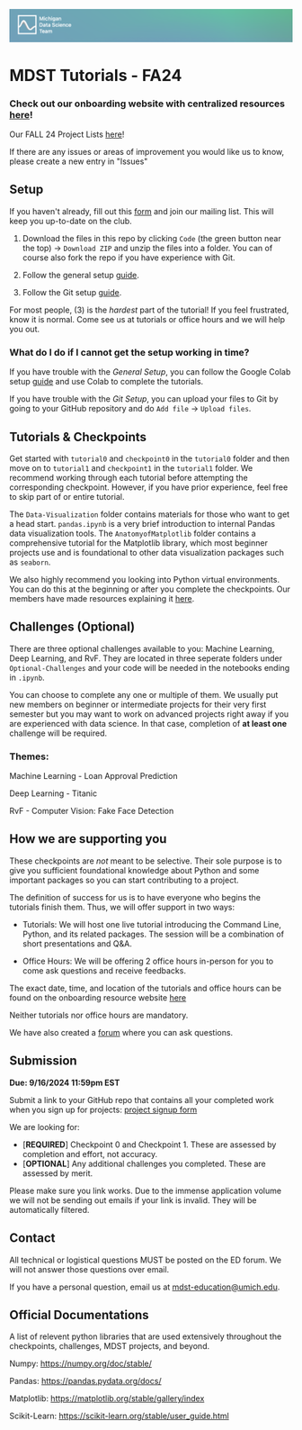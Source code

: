 ![header](https://github.com/MichiganDataScienceTeam/MDST-Tutorials/blob/main/asset/header.png?raw=true)

# MDST Tutorials - FA24

### Check out our onboarding website with centralized resources [here](https://mdst-club.notion.site/MDST-Onboarding-3d1b3591dd224115a548325a7d66a723)!

Our FALL 24 Project Lists [here](https://mdst-club.notion.site/Fall-2024-Project-Directory-734d91c7dd6f4991b98eef461504a1eb)!

If there are any issues or areas of improvement you would like us to know, please create a new entry in "Issues" 

## Setup

If you haven't already, fill out this [form](https://forms.gle/pcpfjMwrXobyvn9N9) and join our mailing list. This will keep you up-to-date on the club.

1. Download the files in this repo by clicking `Code` (the green button near the top) -> `Download ZIP` and unzip the files into a folder. You can of course also fork the repo if you have experience with Git.

2. Follow the general setup [guide](https://mdst-club.notion.site/General-Setup-Guide-f801e1c932e440ab8387330b41fcbe77).

3. Follow the Git setup [guide](https://www.notion.so/mdst-club/Git-Setup-Guide-fa635f302a74491fb018892cd1da4697).

For most people, (3) is the _hardest_ part of the tutorial! If you feel frustrated, know it is normal. Come see us at tutorials or office hours and we will help you out.

### What do I do if I cannot get the setup working in time?

If you have trouble with the _General Setup_, you can follow the Google Colab setup [guide](https://docs.google.com/document/d/14ely7Xi_r1AFLAsMrKuHHcwqgAMnWV4QrbnK_uTJzYc/edit?usp=sharing) and use Colab to complete the tutorials.

If you have trouble with the _Git Setup_, you can upload your files to Git by going to your GitHub repository and do `Add file` -> `Upload files`.

## Tutorials & Checkpoints

Get started with `tutorial0` and `checkpoint0` in the `tutorial0` folder and then move on to `tutorial1` and `checkpoint1` in the `tutorial1` folder. We recommend working through each tutorial before attempting the corresponding checkpoint. However, if you have prior experience, feel free to skip part of or entire tutorial.

The `Data-Visualization` folder contains materials for those who want to get a head start. `pandas.ipynb` is a very brief introduction to internal Pandas data visualization tools. The `AnatomyofMatplotlib` folder contains a comprehensive tutorial for the Matplotlib library, which most beginner projects use and is foundational to other data visualization packages such as `seaborn`.

We also highly recommend you looking into Python virtual environments. You can do this at the beginning or after you complete the checkpoints. Our members have made resources explaining it [here](https://www.notion.so/mdst-club/Python-Virtual-Environment-2afafcef293f4f6ca03cec867a51fe4f).

## Challenges (Optional)

There are three optional challenges available to you: Machine Learning, Deep Learning, and RvF. They are located in three seperate folders under `Optional-Challenges` and your code will be needed in the notebooks ending in `.ipynb`.

You can choose to complete any one or multiple of them. We usually put new members on beginner or intermediate projects for their very first semester but you may want to work on advanced projects right away if you are experienced with data science. In that case, completion of **at least one** challenge will be required.

### Themes:

Machine Learning - Loan Approval Prediction

Deep Learning - Titanic

RvF - Computer Vision: Fake Face Detection

## How we are supporting you

These checkpoints are _not_ meant to be selective. Their sole purpose is to give you sufficient foundational knowledge about Python and some important packages so you can start contributing to a project.

The definition of success for us is to have everyone who begins the tutorials finish them. Thus, we will offer support in two ways:

-   Tutorials: We will host one live tutorial introducing the Command Line, Python, and its related packages. The session will be a combination of short presentations and Q&A.

-   Office Hours: We will be offering 2 office hours in-person for you to come ask questions and receive feedbacks.

The exact date, time, and location of the tutorials and office hours can be found on the onboarding resource website [here](https://mdst-club.notion.site/MDST-Onboarding-3d1b3591dd224115a548325a7d66a723)

Neither tutorials nor office hours are mandatory.

We have also created a [forum](https://edstem.org/us/join/jxVrDG) where you can ask questions.

## Submission

**Due: 9/16/2024 11:59pm EST**

Submit a link to your GitHub repo that contains all your completed work when you sign up for projects: [project signup form](https://docs.google.com/forms/d/e/1FAIpQLSeyuYCGT9vpQjuhMXVLweal4m4EmbQEgi6sFfObeMIGiq_sbQ/viewform)

We are looking for:

-   [**REQUIRED**] Checkpoint 0 and Checkpoint 1. These are assessed by completion and effort, not accuracy.
-   [**OPTIONAL**] Any additional challenges you completed. These are assessed by merit.

Please make sure you link works. Due to the immense application volume we will not be sending out emails if your link is invalid. They will be automatically filtered.

## Contact

All technical or logistical questions MUST be posted on the ED forum. We will not answer those questions over email.

If you have a personal question, email us at mdst-education@umich.edu.


## Official Documentations

A list of relevent python libraries that are used extensively throughout the checkpoints, challenges, MDST projects, and beyond.

Numpy: https://numpy.org/doc/stable/

Pandas: https://pandas.pydata.org/docs/

Matplotlib: https://matplotlib.org/stable/gallery/index

Scikit-Learn: https://scikit-learn.org/stable/user_guide.html
